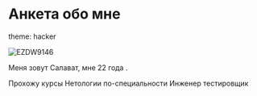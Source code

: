 # Анкета обо мне 
theme: hacker

 ![EZDW9146](https://user-images.githubusercontent.com/120785005/208937154-88a6a68d-e011-4130-958b-0b9423eeceb1.JPG)

Меня зовут Салават, мне 22 года .

Прохожу курсы Нетологии по-специальности Инженер тестировщик
